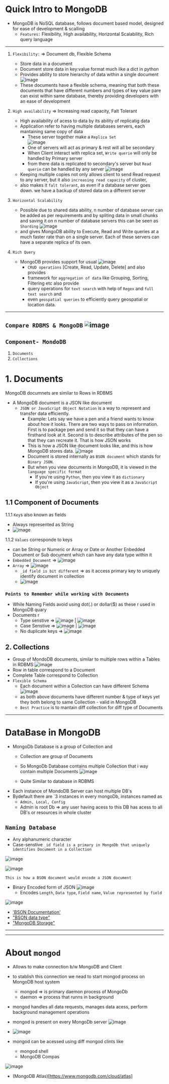 # Quick Intro to MongoDB

* MongoDB is NoSQL database, follows document based model, designed for ease of development & scalling
  * `Features:` Flexibility, High availability, Horizontal Scalability, Rich query language
---

  1. `Flexibility:` => Document db, Flexible Schema 
      * Store data in a document 
      * Document store data in key:value format much like a dict in python
      * Provides ability to store hierarchy of data within a single document
![image](https://user-images.githubusercontent.com/26667491/127443611-2c943583-3190-4565-90dd-53086c12efab.png)
      * These documents have a flexible schema, meaning that both these documents that have different numbers and types of key value pare
      can exist within same database, thereby providing developers with an ease of development
  
  2. `High availability` => Increasing read capacity, Falt Tolerant
      * High availability of acess to data by its ability of replicatig data
      * Application refer to having multiple databases servers, each mantaining same copy of data
        * These server together make a  `Replica Set`  
        ![image](https://user-images.githubusercontent.com/26667491/127444727-4d5ec55d-215f-465b-aaec-e48558e81ba5.png)
        * One of servers will act as primary & rest will all be secondary
        * When Client interact with replica set, `Write querie` will only be handled by Primary server
        * from there data is replicated to secondary's server but `Read querie` can be handled by any server
        ![image](https://user-images.githubusercontent.com/26667491/127445800-e8e207e0-0290-4a3d-8061-0846e49aa5ac.png)
      * Keeping multiple copies not only allows client to send Read request to any server, but it also `increasing read capacity` of cluster, 
      * also makes it `falt tolerant`, as even if a database server goes down. we have a backup of stored data on a different server
  
  3. `Horizontal Scalability`
      * Possible due to shared data ability, n number of database server can be added as per requirements and by spliting data in small 
      chunks and saving it on n number of database servers this can be seen as `Sharding`
      ![image](https://user-images.githubusercontent.com/26667491/127448112-8acd6103-bbe9-4acd-b488-bb2de0716054.png)
      * and gives MongoDB ability to Execute, Read and Write queries at a much faster rate than on a single server. 
      Each of these servers can have a separate replica of its own. 
      
  4. `Rich Query`    
      * MongoDB provides support for usual 
 ![image](https://user-images.githubusercontent.com/26667491/127448754-4b187772-f98e-4319-a52f-14ad4657dbd5.png)
        * `CRUD operations` [Create, Read, Update, Delete] and also provides 
        * framework for `aggregation of data` like Grouping, Sorting, Filtering etc also provide
        * query operations for `text search` with help of `Regex` and `full text search` and 
        * even `geospatial queries` to efficiently query geospatial or location data. 
---
`Compare RDBMS & MongoDB`
![image](https://user-images.githubusercontent.com/26667491/127448998-6299f032-dc5a-4579-a520-030a0628915d.png)
---

## `Component- MondoDB`
 1. `Documents`
 2. `Collections`
# 1. Documents

MongoDB documnets are similar to Rows in RDBMS
* A MongoDB document is a JSON like document 
  * `JSON or JavaScript Object Notation` is a way to represent and transfer data efficiently. 
    * Example: Lets say we have a pen and a friend wants to know about how it looks. There are two ways to pass on information. First is to package pen and send it so that they can have a firsthand look at it. Second is to describe attributes of the pen so that they can recreate it. That is how JSON works
    * This is how a JSON like document looks like, and this is how MongoDB stores data. 
 ![image](https://user-images.githubusercontent.com/26667491/127457521-ea001281-a065-43d6-8779-dfb9f76c7469.png)
    * Document is stored internally as `BSON document` which stands for `Binary JSON`. 
    * But when you view documents in MongoDB, it is viewed in the `language specific format` 
      * If you're using `Python`, then you view it as `dictionary`
      * If you're using `JavaScript`, then you view it as a `JavaScript Object`

## 1.1 Component of Documents
1.1.1 `Key`s also known as fields
  * Always represented as  String
  * ![image](https://user-images.githubusercontent.com/26667491/127459552-8c19508b-c6ad-4908-a64b-90f6b48cda5a.png)

1.1.2 `Values` corresponde to keys
  * can be String or Numeric or Array or Date or Another Enbedded Document or Sub document which can have any data type within it
  * `Embedded Document` => ![image](https://user-images.githubusercontent.com/26667491/127459810-a36b6db1-7e53-4562-a6c7-dbef1546c31c.png)
  * `Array` => ![image](https://user-images.githubusercontent.com/26667491/127460012-e637ca19-c40c-493d-b1dd-47377a641b96.png)
    * `_id field is bit different` => as it access primary key to uniquely identify document in collection
    * ![image](https://user-images.githubusercontent.com/26667491/127460561-d9f3c440-f46f-436d-8359-381fb917a473.png)

### `Points to Remember while working with Documents`
* While Naming Fields avoid using dot(.) or dollar($) as these r used in MongoDB quary
* Documents r 
  * Type senstive => ![image](https://user-images.githubusercontent.com/26667491/127462092-910f52c3-297b-4d06-ad49-de15374aea76.png) | ![image](https://user-images.githubusercontent.com/26667491/127462211-4c3cfbb4-231b-4821-a8d5-f688b6c094ff.png)
  * Case Senstive => ![image](https://user-images.githubusercontent.com/26667491/127462273-665b5689-9e40-4dd8-a5df-5cbc96ea68d0.png) | ![image](https://user-images.githubusercontent.com/26667491/127462311-6a9325a2-92bd-4e1d-b41f-f8a9546d44a8.png)
  * No duplicate keys => ![image](https://user-images.githubusercontent.com/26667491/127462437-43f8580f-7a78-4d11-bbd2-f56f2bdd415d.png)

## 2. Collections
* Group of MondoDB documents, similar to multiple rows within a Tables in RDBMS
![image](https://user-images.githubusercontent.com/26667491/127463852-cd833d08-ef2c-45a3-92b6-258c20e38a10.png)
 * Row in table correspond to a Document
 * Complete Table correspond to Collection
 * `Flexible Schema`
   * Each document within a Collection can have different Schema![image](https://user-images.githubusercontent.com/26667491/127464750-5c733c9c-c46b-4365-8da5-9e3c7794d4b7.png)
   * as both above documents have different number & type of keys yet they both belong to same Collection - valid in MongoDB
   * `Best Practice` is to mantain diff collection for diff type of Documents

---

# DataBase in MongoDB
* MongoDb Database is a group of Collection and
  * Collection are group of Documents
  * So MongoDb Database contains multiple Collection that i way contain multiple Documents
 ![image](https://user-images.githubusercontent.com/26667491/127466409-8196ecec-99ca-48b7-84a2-85f923c403af.png)
 
   * Quite Similar to database in RDBMS
 * Each instance of MondoDB Server can host multiple DB's
 * Bydefault there are `3 instances in every mongoDb, instances named as
   * `Admin, Local, Config`
   * Admin is root Db => any user having acess to this DB has acess to all DB's or resources in whole cluster

  ## `Naming Database`
   * Any alphanumeric character
   * Case-senstive
`_id field is a primary in MongoDb that uniquely identifies Document in a Collection`

![image](https://user-images.githubusercontent.com/26667491/127468344-b831aec8-a1e7-4c80-acea-3223a0b89a9d.png)

![image](https://user-images.githubusercontent.com/26667491/127468434-6c60086d-aa61-40c2-88fa-618dfcb45dc3.png)

`This is how a BSON document would encode a JSON document` 
 * Binary Encoded form of JSON
![image](https://user-images.githubusercontent.com/26667491/127468741-1043d215-85e5-44e8-8a28-979b6014876c.png)
   * Encodes `Length`, `Data type`, `Field name`, `Value represented by field`

![image](https://user-images.githubusercontent.com/26667491/127469396-ee5ae24f-9ec1-4a57-950c-dfc313618ae6.png)

* ['BSON Documentation'](https://bsonspec.org)
* ["BSON data type"](https://docs.mongodb.com/manual/reference/bson-types/#bson-types)
* ["MongoDB Storage"](https://www.mongodb.com/json-and-bson)

---
---

# About `mongod`
* Allows to make connection b/w MongoDB and Client
* to stablish this connection we nead to start mongod process on MongoDB host system 
  * mongod => is primary daemon process of MongoDb
  * daemon => process that runns in background
* mongod handles all data requests, manages data acess, perform background management operations
* mongod is present on every MongoDb server
![image](https://user-images.githubusercontent.com/26667491/127472098-77c1ec53-5bb3-4c28-b73a-b22384cb9dd3.png)

* ![image](https://user-images.githubusercontent.com/26667491/127472194-bb09ce3e-2bfe-4031-aa08-864a097cb937.png)
* mongod can be acessed using diff mongod clints like 
  * mongod shell
  * MongoDB Compas


![image](https://user-images.githubusercontent.com/26667491/127476598-d0e5f13b-31a3-4556-b047-5d3f22e0901b.png)
* (MongoDB Atlas)[https://www.mongodb.com/cloud/atlas]


